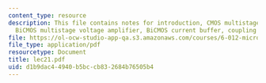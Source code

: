 ```yaml
---
content_type: resource
description: This file contains notes for introduction, CMOS multistage voltage amplifier,
  BiCMOS multistage voltage amplifier, BiCMOS current buffer, coupling amplifier stages.
file: https://ol-ocw-studio-app-qa.s3.amazonaws.com/courses/6-012-microelectronic-devices-and-circuits-fall-2005/d1b9dac44940b5bccb832684b76505b4_lec21.pdf
file_type: application/pdf
resourcetype: Document
title: lec21.pdf
uid: d1b9dac4-4940-b5bc-cb83-2684b76505b4
---
```

